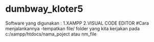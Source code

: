 # dumbway_kloter5
Software yang digunakan : 
  1.XAMPP
  2.VISUAL CODE EDITOR
#Cara menjalankannya
  -tempatkan file/ folder yang kita kerjakan pada c:/xampp/htdocs/nama_poject atau nm_file
